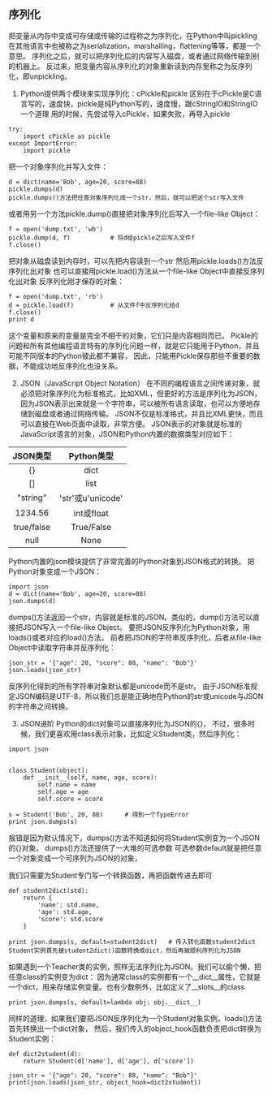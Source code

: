 ## 序列化 
把变量从内存中变成可存储或传输的过程称之为序列化，在Python中叫pickling
在其他语言中也被称之为serialization，marshalling，flattening等等，都是一个意思。
序列化之后，就可以把序列化后的内容写入磁盘，或者通过网络传输到别的机器上。
反过来，把变量内容从序列化的对象重新读到内存里称之为反序列化，即unpickling。

1. Python提供两个模块来实现序列化：cPickle和pickle
区别在于cPickle是C语言写的，速度快，pickle是纯Python写的，速度慢，跟cStringIO和StringIO一个道理
用的时候，先尝试导入cPickle，如果失败，再导入pickle
```
try:
    import cPickle as pickle
except ImportError:
    import pickle
```
把一个对象序列化并写入文件：
```
d = dict(name='Bob', age=20, score=88)
pickle.dumps(d)
pickle.dumps()方法把任意对象序列化成一个str，然后，就可以把这个str写入文件
```    
或者用另一个方法pickle.dump()直接把对象序列化后写入一个file-like Object：
```
f = open('dump.txt', 'wb')
pickle.dump(d, f)           # 将d给pickle之后写入文件f
f.close()
```
把对象从磁盘读到内存时，可以先把内容读到一个str 然后用pickle.loads()方法反序列化出对象
也可以直接用pickle.load()方法从一个file-like Object中直接反序列化出对象
反序列化刚才保存的对象：
```
f = open('dump.txt', 'rb')
d = pickle.load(f)          # 从文件f中反序列化给d
f.close()
print d
```
这个变量和原来的变量是完全不相干的对象，它们只是内容相同而已。
Pickle的问题和所有其他编程语言特有的序列化问题一样，就是它只能用于Python，并且可能不同版本的Python彼此都不兼容，
因此，只能用Pickle保存那些不重要的数据，不能成功地反序列化也没关系。

2. JSON（JavaScript Object Notation）
在不同的编程语言之间传递对象，就必须把对象序列化为标准格式，比如XML，但更好的方法是序列化为JSON，
因为JSON表示出来就是一个字符串，可以被所有语言读取，也可以方便地存储到磁盘或者通过网络传输。
JSON不仅是标准格式，并且比XML更快，而且可以直接在Web页面中读取，非常方便。
JSON表示的对象就是标准的JavaScript语言的对象，JSON和Python内置的数据类型对应如下：

|JSON类型	|   Python类型|
|:--:|:--:|
|{}|	        dict|
|[]|	        list|
|"string"|	    'str'或u'unicode'|
|1234.56|	    int或float|
|true/false|	True/False|
|null|	        None|
Python内置的json模块提供了非常完善的Python对象到JSON格式的转换。
把Python对象变成一个JSON：
```
import json
d = dict(name='Bob', age=20, score=88)
json.dumps(d)
```
dumps()方法返回一个str，内容就是标准的JSON。类似的，dump()方法可以直接把JSON写入一个file-like Object。
要把JSON反序列化为Python对象，用loads()或者对应的load()方法，
前者把JSON的字符串反序列化，后者从file-like Object中读取字符串并反序列化：
```
json_str = '{"age": 20, "score": 88, "name": "Bob"}'
json.loads(json_str)
```
反序列化得到的所有字符串对象默认都是unicode而不是str。
由于JSON标准规定JSON编码是UTF-8，所以我们总是能正确地在Python的str或unicode与JSON的字符串之间转换。

3. JSON进阶
Python的dict对象可以直接序列化为JSON的{}，
不过，很多时候，我们更喜欢用class表示对象，比如定义Student类，然后序列化：

```
import json


class Student(object):
    def __init__(self, name, age, score):
        self.name = name
        self.age = age
        self.score = score

s = Student('Bob', 20, 88)      # 得到一个TypeError
print json.dumps(s)
```
报错是因为默认情况下，dumps()方法不知道如何将Student实例变为一个JSON的{}对象。
dumps()方法还提供了一大堆的可选参数
可选参数default就是把任意一个对象变成一个可序列为JSON的对象，


我们只需要为Student专门写一个转换函数，再把函数传进去即可
```
def student2dict(std):
    return {
        'name': std.name,
        'age': std.age,
        'score': std.score
    }

print json.dumps(s, default=student2dict)   # 传入转化函数student2dict
Student实例首先被student2dict()函数转换成dict，然后再被顺利序列化为JSON
```
如果遇到一个Teacher类的实例，照样无法序列化为JSON。我们可以偷个懒，把任意class的实例变为dict：
因为通常class的实例都有一个__dict__属性，它就是一个dict，用来存储实例变量。也有少数例外，比如定义了__slots__的class
```
print json.dumps(s, default=lambda obj: obj.__dict__)
```

同样的道理，如果我们要把JSON反序列化为一个Student对象实例，loads()方法首先转换出一个dict对象，
然后，我们传入的object_hook函数负责把dict转换为Student实例：
```
def dict2student(d):
    return Student(d['name'], d['age'], d['score'])

json_str = '{"age": 20, "score": 88, "name": "Bob"}'
print(json.loads(json_str, object_hook=dict2student))
```